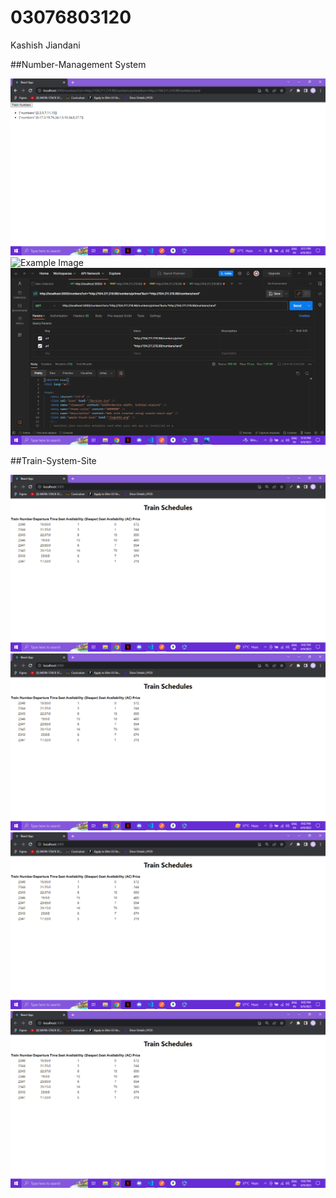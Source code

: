 # 03076803120
Kashish Jiandani

##Number-Management System

![Example Image](screenshots/number-management/1.png)
![Example Image](screenshots/number-management/2.png)
![Example Image](screenshots/number-management/3.png)

##Train-System-Site

![Example Image](screenshots/train-system-site/1.png)
![Example Image](screenshots/train-system-site/1.png)
![Example Image](screenshots/train-system-site/1.png)
![Example Image](screenshots/train-system-site/1.png)
